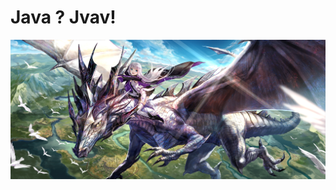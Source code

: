 # Java ? Jvav!
  ![在这里插入图片描述](https://raw.githubusercontent.com/yu2256140203/-Java-/main/Assets/1.png)
